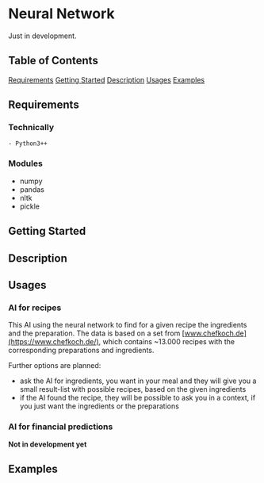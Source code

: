 # Neural Network
Just in development.
## Table of Contents
[Requirements](#requirements)
[Getting Started](#getting-started)
[Description](#description)
[Usages](#usages)
[Examples](#examples)
## Requirements
### Technically
    - Python3++

### Modules
- numpy
- pandas
- nltk
- pickle

## Getting Started
## Description
## Usages
### AI for recipes 
This AI using the neural network to find for a given recipe the ingredients and the preparation. 
The data is based on a set from [www.chefkoch.de](https://www.chefkoch.de/), which contains ~13.000 recipes with the corresponding preparations and ingredients.

Further options are planned: 
- ask the AI for ingredients, you want in your meal and they will give you a small result-list with possible recipes, based on the given ingredients
- if the AI found the recipe, they will be possible to ask you in a context, if you just want the ingredients or the preparations

### AI for financial predictions
 **Not in development yet**
## Examples
